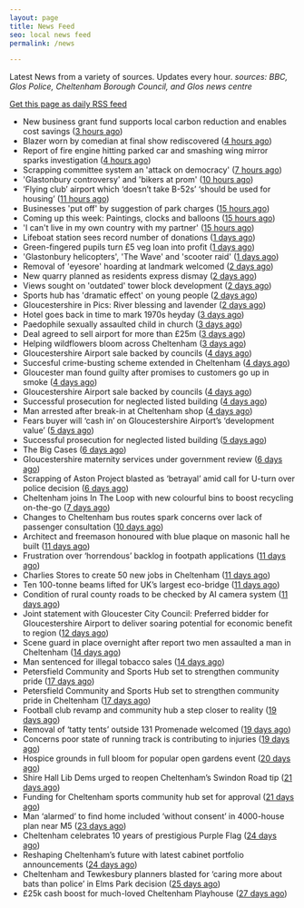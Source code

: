 ```yaml
---
layout: page
title: News Feed
seo: local news feed
permalink: /news

---
```


Latest News from a variety of sources. Updates every hour.
_sources: BBC, Glos Police, Cheltenham Borough Council, and Glos news centre_

[Get this page as daily RSS feed](/daily.rss)

<!-- news_marker starts -->
- New business grant fund supports local carbon reduction and enables cost savings ([3 hours ago](https://www.cheltenham.gov.uk/news/article/3026/new_business_grant_fund_supports_local_carbon_reduction_and_enables_cost_savings))
- Blazer worn by comedian at final show rediscovered ([4 hours ago](https://www.bbc.com/news/articles/c0j44n1y72zo))
- Report of fire engine hitting parked car and smashing wing mirror sparks investigation ([4 hours ago](https://gloucesternewscentre.co.uk/report-of-fire-engine-hitting-parked-car-and-smashing-wing-mirror-sparks-investigation/))
- Scrapping committee system an 'attack on democracy' ([7 hours ago](https://www.bbc.com/news/articles/c5ykgp79nl8o))
- 'Glastonbury controversy' and 'bikers at prom' ([10 hours ago](https://www.bbc.com/news/articles/ce8zz12ldqeo))
- ‘Flying club’ airport which ‘doesn’t take B-52s’ ‘should be used for housing’ ([11 hours ago](https://gloucesternewscentre.co.uk/flying-club-airport-which-doesnt-take-b-52s-should-be-used-for-housing/))
- Businesses 'put off' by suggestion of park charges ([15 hours ago](https://www.bbc.com/news/articles/c62gz7y2d5zo))
- Coming up this week: Paintings, clocks and balloons ([15 hours ago](https://www.bbc.com/news/articles/c36x778377eo))
- 'I can't live in my own country with my partner' ([15 hours ago](https://www.bbc.com/news/articles/czrynlevnpgo))
- Lifeboat station sees record number of donations ([1 days ago](https://www.bbc.com/news/articles/cn81zed7x34o))
- Green-fingered pupils turn £5 veg loan into profit ([1 days ago](https://www.bbc.com/news/articles/cj3rnep1lr2o))
- 'Glastonbury helicopters', 'The Wave' and 'scooter raid' ([1 days ago](https://www.bbc.com/news/articles/cy8kek9m1y4o))
- Removal of 'eyesore' hoarding at landmark welcomed ([2 days ago](https://www.bbc.com/news/articles/cvg4qxpgzzyo))
- New quarry planned as residents express dismay ([2 days ago](https://www.bbc.com/news/articles/cx2l7x40e0jo))
- Views sought on 'outdated' tower block development ([2 days ago](https://www.bbc.com/news/articles/c78nj81ppe5o))
- Sports hub has 'dramatic effect' on young people ([2 days ago](https://www.bbc.com/news/articles/cvg8pxj550eo))
- Gloucestershire in Pics: River blessing and lavender ([2 days ago](https://www.bbc.com/news/articles/c2k158nynz5o))
- Hotel goes back in time to mark 1970s heyday ([3 days ago](https://www.bbc.com/news/articles/c335z6yzpmro))
- Paedophile sexually assaulted child in church ([3 days ago](https://www.bbc.com/news/articles/czxe4e2ppw2o))
- Deal agreed to sell airport for more than £25m ([3 days ago](https://www.bbc.com/news/articles/cdx5g5xqkv1o))
- Helping wildflowers bloom across Cheltenham ([3 days ago](https://www.cheltenham.gov.uk/news/article/3025/helping_wildflowers_bloom_across_cheltenham))
- Gloucestershire Airport sale backed by councils ([4 days ago](https://gloucesternewscentre.co.uk/gloucestershire-airport-sale-backed-by-councils/))
- Succesful crime-busting scheme extended in Cheltenham ([4 days ago](https://gloucesternewscentre.co.uk/succesful-crime-busting-scheme-extended-in-cheltenham/))
- Gloucester man found guilty after promises to customers go up in smoke ([4 days ago](https://gloucesternewscentre.co.uk/gloucester-man-found-guilty-after-promises-to-customers-go-up-in-smoke/))
- Gloucestershire Airport sale backed by councils ([4 days ago](https://www.cheltenham.gov.uk/news/article/3024/gloucestershire_airport_sale_backed_by_councils))
- Successful prosecution for neglected listed building ([4 days ago](https://gloucesternewscentre.co.uk/successful-prosecution-for-neglected-listed-building/))
- Man arrested after break-in at Cheltenham shop ([4 days ago](https://gloucesternewscentre.co.uk/man-arrested-after-break-in-at-cheltenham-shop/))
- Fears buyer will ‘cash in’ on Gloucestershire Airport’s ‘development value’ ([5 days ago](https://gloucesternewscentre.co.uk/fears-buyer-will-cash-in-on-gloucestershire-airports-development-value/))
- Successful prosecution for neglected listed building ([5 days ago](https://www.cheltenham.gov.uk/news/article/3023/successful_prosecution_for_neglected_listed_building))
- The Big Cases ([6 days ago](https://www.bbc.co.uk/iplayer/episode/m001z7w2))
- Gloucestershire maternity services under government review ([6 days ago](https://www.bbc.co.uk/sounds/play/p0ll39jx))
- Scrapping of Aston Project blasted as ‘betrayal’ amid call for U-turn over police decision ([6 days ago](https://gloucesternewscentre.co.uk/scrapping-of-aston-project-blasted-as-betrayal-amid-call-for-u-turn-over-police-decision/))
- Cheltenham joins In The Loop with new colourful bins to boost recycling on-the-go ([7 days ago](https://www.cheltenham.gov.uk/news/article/3022/cheltenham_joins_in_the_loop_with_new_colourful_bins_to_boost_recycling_on-the-go))
- Changes to Cheltenham bus routes spark concerns over lack of passenger consultation ([10 days ago](https://gloucesternewscentre.co.uk/changes-to-cheltenham-bus-routes-spark-concerns-over-lack-of-passenger-consultation/))
- Architect and freemason honoured with blue plaque on masonic hall he built ([11 days ago](https://gloucesternewscentre.co.uk/architect-and-freemason-honoured-with-blue-plaque-on-masonic-hall-he-built/))
- Frustration over ‘horrendous’ backlog in footpath applications ([11 days ago](https://gloucesternewscentre.co.uk/frustration-over-horrendous-backlog-in-footpath-applications/))
- Charlies Stores to create 50 new jobs in Cheltenham ([11 days ago](https://gloucesternewscentre.co.uk/charlies-stores-to-create-50-new-jobs-in-cheltenham/))
- Ten 100-tonne beams lifted for UK’s largest eco-bridge ([11 days ago](https://www.bbc.co.uk/sounds/play/p0lk57bp))
- Condition of rural county roads to be checked by AI camera system ([11 days ago](https://gloucesternewscentre.co.uk/condition-of-rural-county-roads-to-be-checked-by-ai-camera-system/))
- Joint statement with Gloucester City Council: Preferred bidder for Gloucestershire Airport to deliver soaring potential for economic benefit to region ([12 days ago](https://www.cheltenham.gov.uk/news/article/3021/joint_statement_with_gloucester_city_council_preferred_bidder_for_gloucestershire_airport_to_deliver_soaring_potential_for_economic_benefit_to_region))
- Scene guard in place overnight after report two men assaulted a man in Cheltenham ([14 days ago](https://gloucesternewscentre.co.uk/scene-guard-in-place-overnight-after-report-two-men-assaulted-a-man-in-cheltenham/))
- Man sentenced for illegal tobacco sales ([14 days ago](https://gloucesternewscentre.co.uk/man-sentenced-for-illegal-tobacco-sales/))
- Petersfield Community and Sports Hub set to strengthen community pride ([17 days ago](https://gloucesternewscentre.co.uk/petersfield-community-and-sports-hub-set-to-strengthen-community-pride/))
- Petersfield Community and Sports Hub set to strengthen community pride in Cheltenham ([17 days ago](https://www.cheltenham.gov.uk/news/article/3020/petersfield_community_and_sports_hub_set_to_strengthen_community_pride_in_cheltenham))
- Football club revamp and community hub a step closer to reality ([19 days ago](https://gloucesternewscentre.co.uk/football-club-revamp-and-community-hub-a-step-closer-to-reality/))
- Removal of ‘tatty tents’ outside 131 Promenade welcomed ([19 days ago](https://gloucesternewscentre.co.uk/removal-of-tatty-tents-outside-131-promenade-welcomed/))
- Concerns poor state of running track is contributing to injuries ([19 days ago](https://gloucesternewscentre.co.uk/concerns-poor-state-of-running-track-is-contributing-to-injuries/))
- Hospice grounds in full bloom for popular open gardens event ([20 days ago](https://gloucesternewscentre.co.uk/hospice-grounds-in-full-bloom-for-popular-open-gardens-event/))
- Shire Hall Lib Dems urged to reopen Cheltenham’s Swindon Road tip ([21 days ago](https://gloucesternewscentre.co.uk/shire-hall-lib-dems-urged-to-reopen-cheltenhams-swindon-road-tip/))
- Funding for Cheltenham sports community hub set for approval ([21 days ago](https://gloucesternewscentre.co.uk/funding-for-cheltenham-sports-community-hub-set-for-approval/))
- Man ‘alarmed’ to find home included ‘without consent’ in 4000-house plan near M5 ([23 days ago](https://gloucesternewscentre.co.uk/man-alarmed-to-find-home-included-without-consent-in-4000-house-plan-near-m5/))
- Cheltenham celebrates 10 years of prestigious Purple Flag ([24 days ago](https://www.cheltenham.gov.uk/news/article/3019/cheltenham_celebrates_10_years_of_prestigious_purple_flag))
- Reshaping Cheltenham’s future with latest cabinet portfolio announcements ([24 days ago](https://www.cheltenham.gov.uk/news/article/3018/reshaping_cheltenhams_future_with_latest_cabinet_portfolio_announcements))
- Cheltenham and Tewkesbury planners blasted for ‘caring more about bats than police’ in Elms Park decision ([25 days ago](https://gloucesternewscentre.co.uk/cheltenham-and-tewkesbury-planners-blasted-for-caring-more-about-bats-than-police-in-elms-park-decision/))
- £25k cash boost for much-loved Cheltenham Playhouse ([27 days ago](https://www.cheltenham.gov.uk/news/article/3017/25k_cash_boost_for_much-loved_cheltenham_playhouse))

<!-- news_marker ends -->
